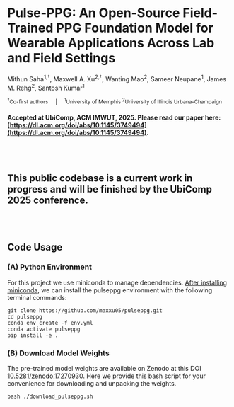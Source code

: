 # Pulse-PPG: An Open-Source Field-Trained PPG Foundation Model for Wearable Applications Across Lab and Field Settings
Mithun Saha<sup>1,†</sup>, Maxwell A. Xu<sup>2,†</sup>, Wanting Mao<sup>2</sup>, Sameer Neupane<sup>1</sup>, James M. Rehg<sup>2</sup>, Santosh Kumar<sup>1</sup>

<sub><sup>†</sup>Co-first authors &nbsp; &nbsp; | &nbsp; &nbsp; <sup>1</sup>University of Memphis <sup>2</sup>University of Illinois Urbana-Champaign</sub>


####   Accepted at UbiComp, ACM IMWUT, 2025. Please read our paper here: [https://dl.acm.org/doi/abs/10.1145/3749494](https://dl.acm.org/doi/abs/10.1145/3749494).



<br/><br/>

## This public codebase is a current work in progress and will be finished by the UbiComp 2025 conference.

<br/><br/>


## Code Usage

### (A) Python Environment

For this project we use miniconda to manage dependencies. [After installing miniconda](https://www.anaconda.com/docs/getting-started/miniconda/install#linux-2), we can install the pulseppg environment with the following terminal commands:

    git clone https://github.com/maxxu05/pulseppg.git   
    cd pulseppg
    conda env create -f env.yml
    conda activate pulseppg
    pip install -e . 

### (B) Download Model Weights

The pre-trained model weights are available on Zenodo at this DOI [10.5281/zenodo.17270930](https://doi.org/10.5281/zenodo.17270930). Here we provide this bash script for your convenience for downloading and unpacking the weights. 

    bash ./download_pulseppg.sh


